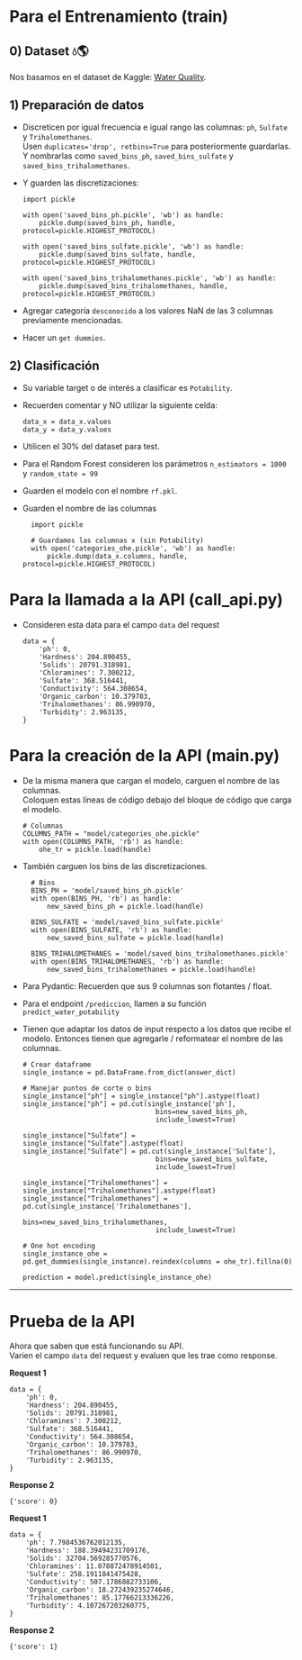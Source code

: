 # Para el Entrenamiento (train)

## 0) Dataset 💧🌎

Nos basamos en el dataset de Kaggle: [Water Quality](https://www.kaggle.com/datasets/adityakadiwal/water-potability).

## 1) Preparación de datos
- Discreticen por igual frecuencia e igual rango las columnas: `ph`, `Sulfate` y `Trihalomethanes`.
  <br>Usen `duplicates='drop', retbins=True` para posteriormente guardarlas. 
  <br>Y nombrarlas como `saved_bins_ph`, `saved_bins_sulfate` y `saved_bins_trihalomethanes`.

- Y guarden las discretizaciones:
    ```
    import pickle

    with open('saved_bins_ph.pickle', 'wb') as handle:
        pickle.dump(saved_bins_ph, handle, protocol=pickle.HIGHEST_PROTOCOL)

    with open('saved_bins_sulfate.pickle', 'wb') as handle:
        pickle.dump(saved_bins_sulfate, handle, protocol=pickle.HIGHEST_PROTOCOL)

    with open('saved_bins_trihalomethanes.pickle', 'wb') as handle:
        pickle.dump(saved_bins_trihalomethanes, handle, protocol=pickle.HIGHEST_PROTOCOL)
    ```

- Agregar categoría `desconocido` a los valores NaN de las 3 columnas previamente mencionadas.

- Hacer un `get dummies`.

## 2) Clasificación
- Su variable target o de interés a clasificar es `Potability`.

- Recuerden comentar y NO utilizar la siguiente celda:
    ```
    data_x = data_x.values
    data_y = data_y.values
    ``` 

- Utilicen el 30% del dataset para test.

- Para el Random Forest consideren los parámetros `n_estimators = 1000` y `random_state = 99`

- Guarden el modelo con el nombre `rf.pkl`.

- Guarden el nombre de las columnas
  ```
    import pickle

    # Guardamos las columnas x (sin Potability)
    with open('categories_ohe.pickle', 'wb') as handle:
        pickle.dump(data_x.columns, handle, protocol=pickle.HIGHEST_PROTOCOL)
  ```

# Para la llamada a la API (call_api.py)
- Consideren esta data para el campo `data` del request
    ```
    data = {
        'ph': 0,
        'Hardness': 204.890455,
        'Solids': 20791.318981,
        'Chloramines': 7.300212,
        'Sulfate': 368.516441,
        'Conductivity': 564.308654,
        'Organic_carbon': 10.379783,
        'Trihalomethanes': 86.990970,
        'Turbidity': 2.963135,
    }
    ```


# Para la creación de la API (main.py)

- De la misma manera que cargan el modelo, carguen el nombre de las columnas.
<br>Coloquen estas líneas de código debajo del bloque de código que carga el modelo.
    ```
    # Columnas
    COLUMNS_PATH = "model/categories_ohe.pickle"
    with open(COLUMNS_PATH, 'rb') as handle:
        ohe_tr = pickle.load(handle)
    ```

- También carguen los bins de las discretizaciones.
  ```
    # Bins
    BINS_PH = 'model/saved_bins_ph.pickle'
    with open(BINS_PH, 'rb') as handle:
        new_saved_bins_ph = pickle.load(handle)

    BINS_SULFATE = 'model/saved_bins_sulfate.pickle'
    with open(BINS_SULFATE, 'rb') as handle:
        new_saved_bins_sulfate = pickle.load(handle)

    BINS_TRIHALOMETHANES = 'model/saved_bins_trihalomethanes.pickle'
    with open(BINS_TRIHALOMETHANES, 'rb') as handle:
        new_saved_bins_trihalomethanes = pickle.load(handle)
  ```

- Para Pydantic: Recuerden que sus 9 columnas son flotantes / float.

- Para el endpoint `/prediccion`, llamen a su función `predict_water_potability`

- Tienen que adaptar los datos de input respecto a los datos que recibe el modelo. Entonces tienen que agregarle / reformatear el nombre de las columnas.
    ```
    # Crear dataframe
    single_instance = pd.DataFrame.from_dict(answer_dict)

    # Manejar puntos de corte o bins
    single_instance["ph"] = single_instance["ph"].astype(float)
    single_instance["ph"] = pd.cut(single_instance['ph'],
                                     bins=new_saved_bins_ph, 
                                     include_lowest=True)
    
    single_instance["Sulfate"] = single_instance["Sulfate"].astype(float)
    single_instance["Sulfate"] = pd.cut(single_instance['Sulfate'],
                                     bins=new_saved_bins_sulfate, 
                                     include_lowest=True)

    single_instance["Trihalomethanes"] = single_instance["Trihalomethanes"].astype(float)
    single_instance["Trihalomethanes"] = pd.cut(single_instance['Trihalomethanes'],
                                     bins=new_saved_bins_trihalomethanes, 
                                     include_lowest=True)

    # One hot encoding
    single_instance_ohe = pd.get_dummies(single_instance).reindex(columns = ohe_tr).fillna(0)
    
    prediction = model.predict(single_instance_ohe)
    ```

---
# Prueba de la API

Ahora que saben que está funcionando su API. 
<br>Varien el campo `data` del request y evaluen que les trae como response.

**Request 1**
```
data = {
    'ph': 0,
    'Hardness': 204.890455,
    'Solids': 20791.318981,
    'Chloramines': 7.300212,
    'Sulfate': 368.516441,
    'Conductivity': 564.308654,
    'Organic_carbon': 10.379783,
    'Trihalomethanes': 86.990970,
    'Turbidity': 2.963135,
}
```
**Response 2**
```
{'score': 0}
```

**Request 1**
```
data = {
    'ph': 7.7984536762012135,
    'Hardness': 188.39494231709176,
    'Solids': 32704.569285770576,
    'Chloramines': 11.078872478914501,
    'Sulfate': 258.1911841475428,
    'Conductivity': 507.1786882733106,
    'Organic_carbon': 18.272439235274646,
    'Trihalomethanes': 85.17766213336226,
    'Turbidity': 4.107267203260775,
}
```

**Response 2**
```
{'score': 1}
```